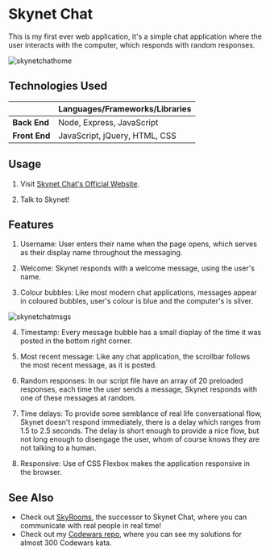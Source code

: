 # Skynet Chat

This is my first ever web application, it's a simple chat application where the user interacts with the computer, which responds with random responses.

![skynetchathome](https://user-images.githubusercontent.com/71923215/95297993-a2c8cb80-087b-11eb-984e-e16b91158f84.jpg)

## Technologies Used

|          | Languages/Frameworks/Libraries |
|----------|------------|
| **Back End** | Node, Express, JavaScript |
| **Front End** | JavaScript, jQuery, HTML, CSS |

## Usage

1) Visit [Skynet Chat's Official Website](https://skynet-chat.herokuapp.com).

2) Talk to Skynet!

## Features

1) Username: User enters their name when the page opens, which serves as their display name throughout the messaging.

2) Welcome: Skynet responds with a welcome message, using the user's name.

3) Colour bubbles: Like most modern chat applications, messages appear in coloured bubbles, user's colour is blue and the computer's is
   silver.
   
![skynetchatmsgs](https://user-images.githubusercontent.com/71923215/95298204-ff2beb00-087b-11eb-9522-ec9ee589343f.jpg)

4) Timestamp: Every message bubble has a small display of the time it was posted in the bottom right corner.

5) Most recent message: Like any chat application, the scrollbar follows the most recent message, as it is posted.

6) Random responses: In our script file have an array of 20 preloaded responses, each time the user sends a message, Skynet responds with 
   one of these messages at random.

7) Time delays: To provide some semblance of real life conversational flow, Skynet doesn't respond immediately, there is a delay which
   ranges from 1.5 to 2.5 seconds. The delay is short enough to provide a nice flow, but not long enough to disengage the user, whom of course
   knows they are not talking to a human.

8) Responsive: Use of CSS Flexbox makes the application responsive in the browser.

## See Also

* Check out [SkyRooms](https://skyrooms-ms.herokuapp.com), the successor to Skynet Chat, where you can communicate with real people in real time!
* Check out my [Codewars repo](https://github.com/malachispencer/codewars), where you can see my solutions for almost 300 Codewars kata.
